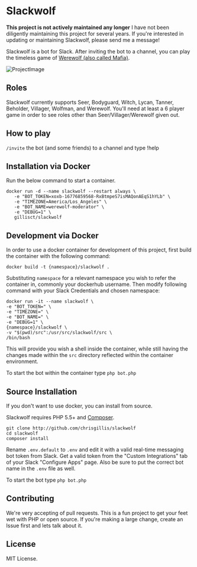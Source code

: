 # Slackwolf

**This project is not actively maintained any longer** I have not been diligently maintaining this project for several years. If you're interested in updating or maintaining Slackwolf, please send me a message! 

Slackwolf is a bot for Slack. After inviting the bot to a channel, you can play the timeless game of [Werewolf (also called Mafia)](https://en.wikipedia.org/wiki/Mafia_(party_game)).

![ProjectImage](http://i.imgur.com/0Kwd8oe.png)

## Roles
Slackwolf currently supports Seer, Bodyguard, Witch, Lycan, Tanner, Beholder, Villager, Wolfman, and Werewolf. You'll need at least a 6 player game in order to see roles other than Seer/Villager/Werewolf given out.

## How to play
`/invite` the bot (and some friends) to a channel and type !help

## Installation via Docker
Run the below command to start a container.
```
docker run -d --name slackwolf --restart always \
   -e "BOT_TOKEN=xoxb-16776859568-RxBtmpeS7isMAQonAEqS1hYLb" \
   -e "TIMEZONE=America/Los_Angeles" \
   -e "BOT_NAME=werewolf-moderator" \
   -e "DEBUG=1" \
   gillisct/slackwolf
```

## Development via Docker
In order to use a docker container for development of this project, first build
the container with the following command:
```
docker build -t {namespace}/slackwolf .
```
Substituting `namespace` for a relevant namespace you wish to refer the
container in, commonly your dockerhub username. Then modify following command
with your Slack Credentials and chosen namespace:  

```
docker run -it --name slackwolf \
-e "BOT_TOKEN=" \
-e "TIMEZONE=" \
-e "BOT_NAME=" \
-e "DEBUG=1" \
{namespace}/slackwolf \
-v "$(pwd)/src":/usr/src/slackwolf/src \
/bin/bash
```
This will provide you wish a shell inside the container, while still having the
changes made within the `src` directory reflected within the container
environment.

To start the bot within the container type `php bot.php`

## Source Installation
If you don't want to use docker, you can install from source.

Slackwolf requires PHP 5.5+ and [Composer](https://getcomposer.org/).

```
git clone http://github.com/chrisgillis/slackwolf
cd slackwolf
composer install
```

Rename `.env.default` to `.env` and edit it with a valid real-time messaging bot token from Slack. Get a valid token from the "Custom Integrations" tab of your Slack "Configure Apps" page. Also be sure to put the correct bot name in the `.env` file as well.

To start the bot type `php bot.php`



## Contributing

We're very accepting of pull requests. This is a fun project to get your feet wet with PHP or open source. If you're making a large change, create an Issue first and lets talk about it.

## License

MIT License.
